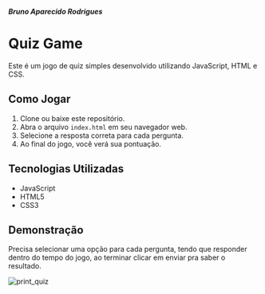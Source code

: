 ***Bruno Aparecido Rodrigues*** 

# Quiz Game

Este é um jogo de quiz simples desenvolvido utilizando JavaScript, HTML e CSS.

## Como Jogar


1. Clone ou baixe este repositório.
2. Abra o arquivo `index.html` em seu navegador web.
3. Selecione a resposta correta para cada pergunta.
4. Ao final do jogo, você verá sua pontuação.

## Tecnologias Utilizadas

- JavaScript
- HTML5
- CSS3

## Demonstração
Precisa selecionar uma opção para cada pergunta, tendo que responder dentro do tempo do jogo,
ao terminar clicar em enviar pra saber o resultado.

![print_quiz](https://github.com/brunoroddrigues/Quiz-JS/assets/142831593/a665e37e-079f-4c51-90ac-bc3dc26fa476)



